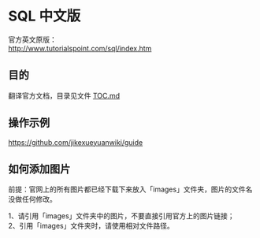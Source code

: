 #  SQL 中文版

官方英文原版：   
http://www.tutorialspoint.com/sql/index.htm
## 目的

翻译官方文档，目录见文件 [TOC.md](TOC.md)

## 操作示例

https://github.com/jikexueyuanwiki/guide

## 如何添加图片

前提：官网上的所有图片都已经下载下来放入「images」文件夹，图片的文件名没做任何修改。

1、请引用「images」文件夹中的图片，不要直接引用官方上的图片链接；    
2、引用「images」文件夹时，请使用相对文件路径。

